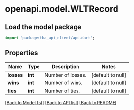 # openapi.model.WLTRecord

## Load the model package

```dart
import 'package:tba_api_client/api.dart';
```

## Properties

| Name       | Type    | Description       | Notes             |
| ---------- | ------- | ----------------- | ----------------- |
| **losses** | **int** | Number of losses. | [default to null] |
| **wins**   | **int** | Number of wins.   | [default to null] |
| **ties**   | **int** | Number of ties.   | [default to null] |

[[Back to Model list]](../README.md#documentation-for-models) [[Back to API list]](../README.md#documentation-for-api-endpoints) [[Back to README]](../README.md)
